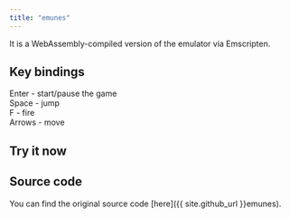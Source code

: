 ```yaml
---
title: "emunes"
---
```


It is a WebAssembly-compiled version of the emulator via Emscripten.

## Key bindings
Enter - start/pause the game  
Space - jump  
F - fire  
Arrows - move

## Try it now
<!-- Create the canvas that the C++ code will draw into -->
<canvas id="canvas" oncontextmenu="event.preventDefault()"></canvas>

<!-- Allow the C++ to access the canvas element --> 
<script type='text/javascript'>
    var Module = {
        canvas: (function() { return document.getElementById('canvas'); })()
    };
</script>

<!-- Add the javascript glue code (index.js) as generated by Emscripten -->
<script src="emunes.js"></script>

## Source code

You can find the original source code [here]({{ site.github_url }}emunes).
